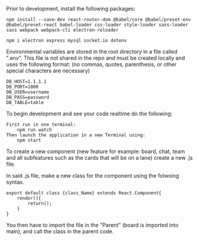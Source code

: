 Prior to development, install the following packages:

    npm install --save-dev react-router-dom @babel/core @babel/preset-env @babel/preset-react babel-loader css-loader style-loader sass-loader sass webpack webpack-cli electron-reloader

    npm i electron express mysql socket.io dotenv

Environmental variables are stored in the root directory in a file called ".env". This file is not shared in the repo and must be created locally and uses the following format: (no commas, quotes, parenthesis, or other special characters are necessary)

    DB_HOST=1.1.1.1
    DB_PORT=1000
    DB_USER=username
    DB_PASS=password
    DB_TABLE=table

To begin development and see your code realtime do the following:

    First run in one terminal: 
        npm run watch
    Then launch the application in a new Terminal using:
        npm start

To create a new component (new feature for example: board, chat, team and all subfeatures such as the cards that will be on a lane) create a new .js file.

In said .js file, make a new class for the component using the folwoing syntax.

    export default class {class_Name} extends React.Component{
        render(){
            return();
        }
    }

You then have to import the file in the "Parent" (board is imported into main), and call the class in the parent code.
